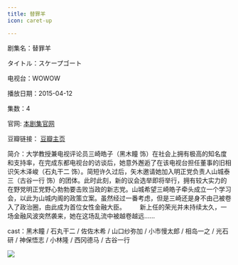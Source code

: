```yaml
---
title: 替罪羊
icon: caret-up

---
```


剧集名：替罪羊

タイトル：スケープゴート

电视台：WOWOW

播放日期：2015-04-12

集数：4

官网: [本剧集官网](https://www.wowow.co.jp/detail/106574)

豆瓣链接： [豆瓣主页](https://movie.douban.com/subject/26318901/)

简介：大学教授兼电视评论员三崎皓子（黑木瞳 饰）在社会上拥有极高的知名度和支持率，在完成东都电视台的访谈后，她意外邂逅了在该电视台担任董事的旧相识矢木泽峻（石丸干二 饰）。简短许久过后，矢木邀请她加入明正党负责人山城泰三（古谷一行 饰）的团体。此时此刻，新的议会选举即将举行，拥有较大实力的在野党明正党野心勃勃要击败当政的新志党。山城希望三崎皓子牵头成立一个学习会，以此为山城内阁的政策立案。虽然经过一番考虑，但是三崎还是身不由己被卷入了政治圈，由此成为首位女性金融大臣。
　　新上任的荣光并未持续太久，一场金融风波突然袭来，她在这场乱流中被越卷越远……

cast：黑木瞳 / 石丸干二 / 佐佐木希 / 山口纱弥加 / 小市慢太郎 / 相岛一之 / 光石研 / 神保悟志 / 小林隆 / 西冈德马 / 古谷一行

![](https://listpic.tsgsanjiao.com/2015/2015tzy.jpg)